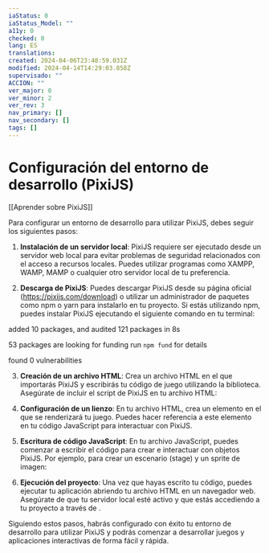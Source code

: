 ```yaml
---
iaStatus: 0
iaStatus_Model: ""
a11y: 0
checked: 0
lang: ES
translations: 
created: 2024-04-06T23:48:59.031Z
modified: 2024-04-14T14:29:03.858Z
supervisado: ""
ACCION: ""
ver_major: 0
ver_minor: 2
ver_rev: 3
nav_primary: []
nav_secondary: []
tags: []
---
```

# Configuración del entorno de desarrollo (PixiJS)

[[Aprender sobre PixiJS]]

Para configurar un entorno de desarrollo para utilizar PixiJS, debes seguir los siguientes pasos:

1. **Instalación de un servidor local**: PixiJS requiere ser ejecutado desde un servidor web local para evitar problemas de seguridad relacionados con el acceso a recursos locales. Puedes utilizar programas como XAMPP, WAMP, MAMP o cualquier otro servidor local de tu preferencia.

2. **Descarga de PixiJS**: Puedes descargar PixiJS desde su página oficial (https://pixijs.com/download) o utilizar un administrador de paquetes como npm o yarn para instalarlo en tu proyecto. Si estás utilizando npm, puedes instalar PixiJS ejecutando el siguiente comando en tu terminal:
   
added 10 packages, and audited 121 packages in 8s

53 packages are looking for funding
  run `npm fund` for details

found 0 vulnerabilities

3. **Creación de un archivo HTML**: Crea un archivo HTML en el que importarás PixiJS y escribirás tu código de juego utilizando la biblioteca. Asegúrate de incluir el script de PixiJS en tu archivo HTML:
   

4. **Configuración de un lienzo**: En tu archivo HTML, crea un elemento  en el que se renderizará tu juego. Puedes hacer referencia a este elemento en tu código JavaScript para interactuar con PixiJS.
   

5. **Escritura de código JavaScript**: En tu archivo JavaScript, puedes comenzar a escribir el código para crear e interactuar con objetos PixiJS. Por ejemplo, para crear un escenario (stage) y un sprite de imagen:
   

6. **Ejecución del proyecto**: Una vez que hayas escrito tu código, puedes ejecutar tu aplicación abriendo tu archivo HTML en un navegador web. Asegúrate de que tu servidor local esté activo y que estás accediendo a tu proyecto a través de .

Siguiendo estos pasos, habrás configurado con éxito tu entorno de desarrollo para utilizar PixiJS y podrás comenzar a desarrollar juegos y aplicaciones interactivas de forma fácil y rápida.
